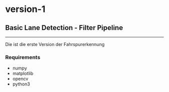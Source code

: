 # version-1
## Basic Lane Detection - Filter Pipeline
----
Die ist die erste Version der Fahrspurerkennung



### Requirements 
- numpy
- matplotlib
- opencv
- python3 


